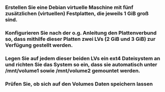 ### Erstellen Sie eine Debian virtuelle Maschine mit fünf zusätzlichen (virtuellen) Festplatten, die jeweils 1 GiB groß sind.

### Konfigurieren Sie nach der o.g. Anleitung den Plattenverbund so, dass mithilfe dieser Platten zwei LVs (2 GiB und 3 GiB) zur Verfügung gestellt werden.

### Legen Sie auf jedem dieser beiden LVs ein ext4 Dateisystem an und richten Sie das System so ein, dass sie automatisch unter /mnt/volume1 sowie /mnt/volume2 gemountet werden.

### Prüfen Sie, ob sich auf den Volumes Daten speichern lassen